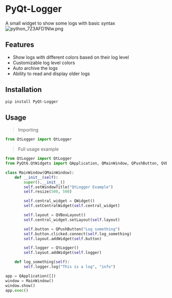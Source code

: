 # PyQt-Logger
A small widget to show some logs with basic syntax
![python_7Z3AFD1Nlw.png](https://i.imgur.com/6h16OaY.png)

## Features

- Show logs with different colors based on their log level
- Customizable log level colors
- Auto archive the logs
- Ability to read and display older logs

## Installation

```bash
pip install PyQt-Logger
```

## Usage

> Importing
```python
from QtLogger import QtLogger
```

> Full usage example
```python
from QtLogger import QtLogger
from PyQt6.QtWidgets import QApplication, QMainWindow, QPushButton, QVBoxLayout, QWidget

class MainWindow(QMainWindow):
    def __init__(self):
        super().__init__()
        self.setWindowTitle("QtLogger Example")
        self.resize(500, 500)

        self.central_widget = QWidget()
        self.setCentralWidget(self.central_widget)

        self.layout = QVBoxLayout()
        self.central_widget.setLayout(self.layout)

        self.button = QPushButton("Log something")
        self.button.clicked.connect(self.log_something)
        self.layout.addWidget(self.button)

        self.logger = QtLogger()
        self.layout.addWidget(self.logger)

    def log_something(self):
        self.logger.log("This is a log", "info")

app = QApplication([])
window = MainWindow()
window.show()
app.exec()
```